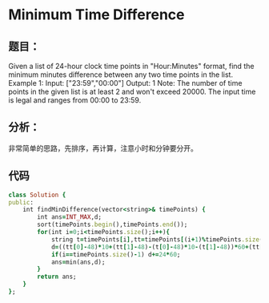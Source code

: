 # Minimum Time Difference
## 题目：
Given a list of 24-hour clock time points in "Hour:Minutes" format, find the minimum minutes difference between any two time points in the list.
Example 1:
Input: ["23:59","00:00"]
Output: 1
Note:
The number of time points in the given list is at least 2 and won't exceed 20000.
The input time is legal and ranges from 00:00 to 23:59.
## 分析：
非常简单的思路，先排序，再计算，注意小时和分钟要分开。<br>
## 代码
```ruby
class Solution {
public:
    int findMinDifference(vector<string>& timePoints) {
        int ans=INT_MAX,d;
        sort(timePoints.begin(),timePoints.end());
        for(int i=0;i<timePoints.size();i++){
            string t=timePoints[i],tt=timePoints[(i+1)%timePoints.size()];
            d=((tt[0]-48)*10+(tt[1]-48)-(t[0]-48)*10-(t[1]-48))*60+(tt[3]-48)*10+(tt[4]-48)-(t[3]-48)*10-(t[4]-48);
            if(i==timePoints.size()-1) d+=24*60;
            ans=min(ans,d);
        }
        return ans;
    }
};
